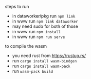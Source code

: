 steps to run
- in dataworker/pkg run `npm link`
- in www run `npm link dataworker`
- may need sudo for both of those
- in www run `npm install`
- in www run `npm run serve`

to compile the wasm
- you need rust from https://rustup.rs/
- run `cargo install wasm-bindgen`
- run `cargo install wasm-pack`
- run `wasm-pack build`
